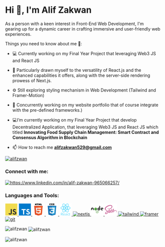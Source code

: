 <h1>Hi 👋, I'm Alif Zakwan</h1>
<p>As a person with a keen interest in Front-End Web Development, I'm gearing up for a dynamic career in crafting immersive and user-friendly web experiences. </p>
  
<p>Things you need to know about me 🚀:</p> 

- 💻 Currently working on my Final Year Project that leveraging Web3 JS and React JS   

- 🧠 Particularly drawn myself to the versatility of React.js and the enhanced capabilities it offers, along with the server-side rendering prowess of Next.js.
  
- ⚙️ Still exploring styling mechanism in Web Development (Tailwind and Framer-Motion)
  
- 🔧 Concurrently working on my website portfolio that of course integrate with the pre-defined frameworks.)
  
- 💻I’m currently working on my Final Year Project that develop Decentralized Application, that leveraging Web3 JS and React JS which titled **Innovating Food Supply Chain Management: Smart Contract and Consensus Algorithm in Blockchain**

- 📫 How to reach me **alifzakwan529@gmail.com**
  

<p align="left"> <a href="https://github.com/ryo-ma/github-profile-trophy"><img src="https://github-profile-trophy.vercel.app/?username=alifzwan" alt="alifzwan" /></a> </p>

<h3 align="left">Connect with me:</h3>
<p align="left">

<a href="https://linkedin.com/in/https://www.linkedin.com/in/alif-zakwan-965066257/" target="blank"><img align="center" src="https://raw.githubusercontent.com/rahuldkjain/github-profile-readme-generator/master/src/images/icons/Social/linked-in-alt.svg" alt="https://www.linkedin.com/in/alif-zakwan-965066257/" height="30" width="40" /></a>
</p>

<h3 align="left">Languages and Tools:</h3>
<p align="left"> <a href="https://developer.mozilla.org/en-US/docs/Web/JavaScript" target="_blank" rel="noreferrer"> <img src="https://raw.githubusercontent.com/devicons/devicon/master/icons/javascript/javascript-original.svg" alt="javascript" width="40" height="40"/> </a><a href="https://www.typescriptlang.org/" target="_blank" rel="noreferrer"> <img src="https://raw.githubusercontent.com/devicons/devicon/master/icons/typescript/typescript-original.svg" alt="typescript" width="40" height="40"/> </a><a href="https://www.w3.org/html/" target="_blank" rel="noreferrer"> <img src="https://raw.githubusercontent.com/devicons/devicon/master/icons/html5/html5-original-wordmark.svg" alt="html5" width="40" height="40"/> </a><a href="https://www.w3schools.com/css/" target="_blank" rel="noreferrer"> <img src="https://raw.githubusercontent.com/devicons/devicon/master/icons/css3/css3-original-wordmark.svg" alt="css3" width="40" height="40"/> </a><a href="https://reactjs.org/" target="_blank" rel="noreferrer"> <img src="https://raw.githubusercontent.com/devicons/devicon/master/icons/react/react-original-wordmark.svg" alt="react" width="40" height="40"/> </a><a href="https://nextjs.org/" target="_blank" rel="noreferrer"> <img src="https://cdn.worldvectorlogo.com/logos/nextjs-2.svg" alt="nextjs" width="40" height="40"/> </a><a href="https://nodejs.org" target="_blank" rel="noreferrer"> <img src="https://raw.githubusercontent.com/devicons/devicon/master/icons/nodejs/nodejs-original-wordmark.svg" alt="nodejs" width="40" height="40"/> </a> <a href="https://sass-lang.com" target="_blank" rel="noreferrer"> <img src="https://raw.githubusercontent.com/devicons/devicon/master/icons/sass/sass-original.svg" alt="sass" width="40" height="40"/> </a><a href="https://tailwindcss.com/" target="_blank" rel="noreferrer"> <img src="https://www.vectorlogo.zone/logos/tailwindcss/tailwindcss-icon.svg" alt="tailwind" width="40" height="40"/> </a><a href="https://www.framer.com/" target="_blank" rel="noreferrer"> <img src="https://www.vectorlogo.zone/logos/framer/framer-icon.svg" alt="framer" width="40" height="40"/> </a> <a href="https://git-scm.com/" target="_blank" rel="noreferrer"> <img src="https://www.vectorlogo.zone/logos/git-scm/git-scm-icon.svg" alt="git" width="40" height="40"/> </a>         </p>

<p><img align="left" src="https://github-readme-stats.vercel.app/api/top-langs?username=alifzwan&show_icons=true&locale=en&layout=compact" alt="alifzwan" /></p>

<p>&nbsp;<img align="center" src="https://github-readme-stats.vercel.app/api?username=alifzwan&show_icons=true&locale=en" alt="alifzwan" /></p>

<p><img align="center" src="https://github-readme-streak-stats.herokuapp.com/?user=alifzwan&" alt="alifzwan" /></p>
